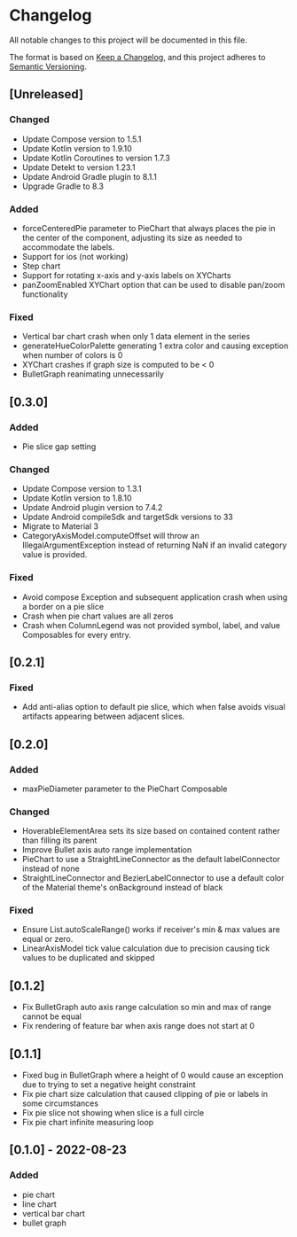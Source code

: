 # Changelog

All notable changes to this project will be documented in this file.

The format is based on [Keep a Changelog](https://keepachangelog.com/en/1.0.0/), and this project adheres
to [Semantic Versioning](https://semver.org/spec/v2.0.0.html).

## [Unreleased]

### Changed
- Update Compose version to 1.5.1
- Update Kotlin version to 1.9.10
- Update Kotlin Coroutines to version 1.7.3
- Update Detekt to version 1.23.1
- Update Android Gradle plugin to 8.1.1
- Upgrade Gradle to 8.3

### Added
- forceCenteredPie parameter to PieChart that always places the pie in the center of the component, adjusting its size
as needed to accommodate the labels.
- Support for ios (not working)
- Step chart
- Support for rotating x-axis and y-axis labels on XYCharts
- panZoomEnabled XYChart option that can be used to disable pan/zoom functionality  

### Fixed
- Vertical bar chart crash when only 1 data element in the series
- generateHueColorPalette generating 1 extra color and causing exception when number of colors is 0
- XYChart crashes if graph size is computed to be < 0
- BulletGraph reanimating unnecessarily

## [0.3.0]

### Added
- Pie slice gap setting

### Changed
- Update Compose version to 1.3.1
- Update Kotlin version to 1.8.10
- Update Android plugin version to 7.4.2
- Update Android compileSdk and targetSdk versions to 33
- Migrate to Material 3
- CategoryAxisModel.computeOffset will throw an IllegalArgumentException instead of returning NaN if an invalid
category value is provided.

### Fixed
- Avoid compose Exception and subsequent application crash when using a border on a pie slice
- Crash when pie chart values are all zeros
- Crash when ColumnLegend was not provided symbol, label, and value Composables for every entry.

## [0.2.1]

### Fixed

- Add anti-alias option to default pie slice, which when false avoids visual artifacts appearing between adjacent
  slices.

## [0.2.0]

### Added

- maxPieDiameter parameter to the PieChart Composable

### Changed

- HoverableElementArea sets its size based on contained content rather than filling its parent
- Improve Bullet axis auto range implementation
- PieChart to use a StraightLineConnector as the default labelConnector instead of none
- StraightLineConnector and BezierLabelConnector to use a default color of the Material theme's onBackground instead of
  black

### Fixed

- Ensure List<Float>.autoScaleRange() works if receiver's min & max values are equal or zero.
- LinearAxisModel tick value calculation due to precision causing tick values to be duplicated and skipped

## [0.1.2]

- Fix BulletGraph auto axis range calculation so min and max of range cannot be equal
- Fix rendering of feature bar when axis range does not start at 0

## [0.1.1]

- Fixed bug in BulletGraph where a height of 0 would cause an exception due to trying to set a negative height
  constraint
- Fix pie chart size calculation that caused clipping of pie or labels in some circumstances
- Fix pie slice not showing when slice is a full circle
- Fix pie chart infinite measuring loop

## [0.1.0] - 2022-08-23

### Added

- pie chart
- line chart
- vertical bar chart
- bullet graph
